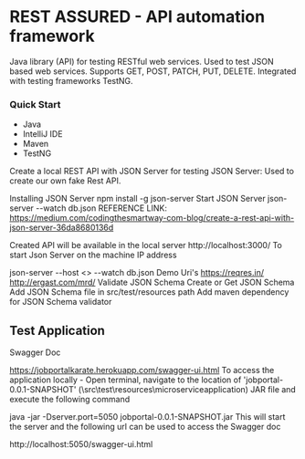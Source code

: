 # REST ASSURED - API automation framework

Java library (API) for testing RESTful web services.
Used to test JSON based web services.
Supports GET, POST, PATCH, PUT, DELETE.  Integrated with testing frameworks TestNG.

### Quick Start
- Java
- IntelliJ IDE
- Maven
- TestNG

Create a local REST API with JSON Server for testing
JSON Server: Used to create our own fake Rest API.

Installing JSON Server
npm install -g json-server
Start JSON Server
json-server --watch db.json
REFERENCE LINK: https://medium.com/codingthesmartway-com-blog/create-a-rest-api-with-json-server-36da8680136d

Created API will be available in the local server
http://localhost:3000/
To start Json Server on the machine IP address

json-server --host <<ipaddress>> --watch db.json
Demo Uri's
https://reqres.in/
http://ergast.com/mrd/
Validate JSON Schema
Create or Get JSON Schema
Add JSON Schema file in src/test/resources path
Add maven dependency for JSON Schema validator

## Test Application

Swagger Doc

https://jobportalkarate.herokuapp.com/swagger-ui.html
To access the application locally - Open terminal, navigate to the location of 'jobportal-0.0.1-SNAPSHOT' (\src\test\resources\microserviceapplication\) JAR file and execute the following command

java -jar -Dserver.port=5050 jobportal-0.0.1-SNAPSHOT.jar
This will start the server and the following url can be used to access the Swagger doc

http://localhost:5050/swagger-ui.html